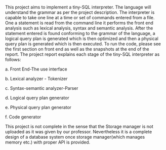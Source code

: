 This project aims to implement a tiny-SQL interpreter. The language will understand the grammar as per the project description. The interpreter is capable to take one line at a time or set of commands entered from a file. One a statement is read from the command line it performs the front end analysis such as lexical analysis, syntax and semantic analysis. After the statement entered is found conforming to the grammar of the language, a logical query plan is generated which is then optimized and then a physical query plan is generated which is then executed. To run the code, please see the first section on front end as well as the snapshots at the end of the report. The project report explains each stage of the tiny-SQL interpreter as follows:


a.	Front End-The use interface

b.	Lexical analyzer - Tokenizer

c.	Syntax-semantic analyzer-Parser

d.	Logical query plan generator

e.	Physical query plan generator

f.	Code generator

This project is not complete in the sense that the Storage manager is not uploaded as it was given by our professor. Nevertheless it is a complete design of a database system once storage manager(which manages memory etc.) with proper API is provided.